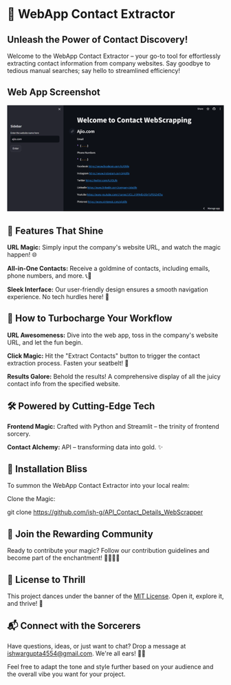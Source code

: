 # 🚀 WebApp Contact Extractor

## Unleash the Power of Contact Discovery!

Welcome to the WebApp Contact Extractor – your go-to tool for effortlessly extracting contact information from company websites. Say goodbye to tedious manual searches; say hello to streamlined efficiency!

## Web App Screenshot
![Web App Screenshot](capture_webapp_contact_scrapping.png)

## 🌟 Features That Shine

**URL Magic:** Simply input the company's website URL, and watch the magic happen! 🌐

**All-in-One Contacts:** Receive a goldmine of contacts, including emails, phone numbers, and more. 📞📧

**Sleek Interface:** Our user-friendly design ensures a smooth navigation experience. No tech hurdles here! 🎨

## 🚀 How to Turbocharge Your Workflow

**URL Awesomeness:** Dive into the web app, toss in the company's website URL, and let the fun begin.

**Click Magic:** Hit the "Extract Contacts" button to trigger the contact extraction process. Fasten your seatbelt! 🚀

**Results Galore:** Behold the results! A comprehensive display of all the juicy contact info from the specified website.

## 🛠️ Powered by Cutting-Edge Tech

**Frontend Magic:** Crafted with Python and Streamlit – the trinity of frontend sorcery.


**Contact Alchemy:** API – transforming data into gold. ✨

## 🌈 Installation Bliss

To summon the WebApp Contact Extractor into your local realm:

Clone the Magic:

git clone https://github.com/ish-g/API_Contact_Details_WebScrapper

## 🤝 Join the Rewarding Community

Ready to contribute your magic? Follow our contribution guidelines and become part of the enchantment! 🧙‍♂️🧙‍♀️

## 📜 License to Thrill

This project dances under the banner of the [MIT License]('https://opensource.org/license/mit/). Open it, explore it, and thrive! 🎉

## 📬 Connect with the Sorcerers

Have questions, ideas, or just want to chat? Drop a message at [ishwargupta4554@gmail.com](). We're all ears! 🐰🎩

Feel free to adapt the tone and style further based on your audience and the overall vibe you want for your project.